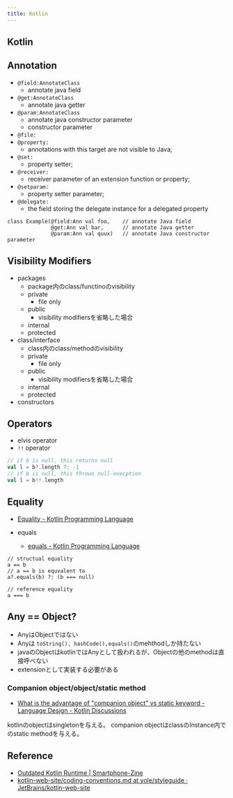 ```yaml
---
title: Kotlin
---
```


## Kotlin

## Annotation
* `@field:AnnotateClass`
    * annotate java field
* `@get:AnnotateClass`
    * annotate java getter
* `@param:AnnotateClass`
    * annotate java constructor parameter
    * constructor parameter
* `@file:`
* `@property:`
    * annotations with this target are not visible to Java;
* `@set:`
    * property setter;
* `@receiver:`
    * receiver parameter of an extension function or property;
* `@setparam:`
    * property setter parameter;
* `@delegate:`
    * the field storing the delegate instance for a delegated property

```
class Example(@field:Ann val foo,    // annotate Java field
              @get:Ann val bar,      // annotate Java getter
              @param:Ann val quux)   // annotate Java constructor parameter
```

## Visibility Modifiers
* packages
    * package内のclass/functinoのvisibility
    * private
        * file only
    * public
        * visibility modifiersを省略した場合
    * internal
    * protected
* class/interface
    * class内のclass/methodのvisibility
    * private
        * file only
    * public
        * visibility modifiersを省略した場合
    * internal
    * protected
* constructors

## Operators
* elvis operator
* `!!` operator

```kotlin
// if b is null, this returns null
val l = b?.length ?: -1
// if b is null, this throws null-execption
val l = b!!.length
```

## Equality
* [Equality - Kotlin Programming Language](https://kotlinlang.org/docs/reference/equality.html)

* equals
    * [equals - Kotlin Programming Language](https://kotlinlang.org/api/latest/jvm/stdlib/kotlin.reflect/-k-class/equals.html)

```
// structual equality
a == b
// a == b is equvalent to
a?.equals(b) ?: (b === null)

// reference equality
a === b
```

## Any == Object?
* AnyはObjectではない
* Anyは `toString(), hashCode(),equals()`のmehthodしか持たない
* javaのObjectはkotlinではAnyとして扱われるが、Objectの他のmethodは直接呼べない
* extensionとして実装する必要がある

### Companion object/object/static method
* [What is the advantage of "companion object" vs static keyword - Language Design - Kotlin Discussions](https://discuss.kotlinlang.org/t/what-is-the-advantage-of-companion-object-vs-static-keyword/4034/21)

kotlinのobjectはsingletonを与える。
companion objectはclassのInstance内でのstatic methodを与える。



## Reference
* [Outdated Kotlin Runtime | Smartphone-Zine](http://www.smartphone-zine.com/android/outdated-kotlin-runtime)
* [kotlin-web-site/coding-conventions.md at yole/styleguide · JetBrains/kotlin-web-site](https://github.com/JetBrains/kotlin-web-site/blob/yole/styleguide/pages/docs/reference/coding-conventions.md)
